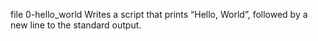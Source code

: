 file 0-hello_world  Writes  a script that prints “Hello, World”, followed by a new line to the standard output.

